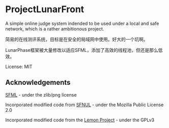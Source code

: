 ﻿# ProjectLunarFront

A simple online judge system indended to be used under a local and safe network, which is a rather ambitionous project.

简易的在线测评系统，目标是在安全的局域网中使用。好大的一个坑啊。

LunarPhase框架被大量修改以适应SFML，添加了高效的线程池，但还是那么低效。

License: MIT

## Acknowledgements

[SFML](https://github.com/SFML/SFML) - under the zlib/png license

Incorporated modified code from [SFNUL](https://github.com/binary1248/SFNUL) - under the Mozilla Public License 2.0

Incorporated modified code from the [Lemon Project](https://code.google.com/archive/p/project-lemon/) - under the GPLv3
